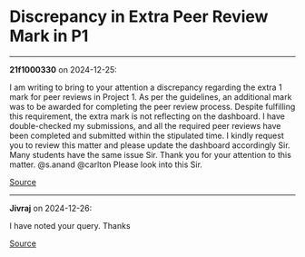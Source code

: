 # Discrepancy in Extra Peer Review Mark in P1


---

**21f1000330** on 2024-12-25:

I am writing to bring to your attention a discrepancy regarding the extra 1 mark for peer reviews in Project 1. As per the guidelines, an additional mark was to be awarded for completing the peer review process. Despite fulfilling this requirement, the extra mark is not reflecting on the dashboard. I have double-checked my submissions, and all the required peer reviews have been completed and submitted within the stipulated time.
I kindly request you to review this matter and please update the dashboard accordingly Sir.
Many students have the same issue Sir.
Thank you for your attention to this matter.
@s.anand @carlton  Please look into this Sir.

[Source](https://discourse.onlinedegree.iitm.ac.in/t/discrepancy-in-extra-peer-review-mark-in-p1/160457/1)

---

**Jivraj** on 2024-12-26:

I have noted your query.
Thanks

[Source](https://discourse.onlinedegree.iitm.ac.in/t/discrepancy-in-extra-peer-review-mark-in-p1/160457/2)